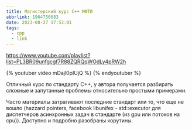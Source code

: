 ```yaml
---
title: Магистерский курс C++ МФТИ
abbrlink: 1964756683
date: 2023-08-27 17:53:01
tags:
  - cpp
  - link
---
```


https://www.youtube.com/playlist?list=PL3BR09unfgcgf7R88ZQRQqWOdLy4pRW2h


{% youtuber video mDajl0pIUjQ %}
{% endyoutuber %}

Отличный курс по стандарту C++, у автора получается разбирать сложные и запутанные проблемы относительно простыми примерами.

Часто материалы затрагивают последние стандарт или то, что еще не вошло (hazzard pointers, facebook libunifex -  std::executor для диспетчеров асинхронных задач в стандарте (из gpu или потоков на cpu)). Доступно и подробно разобраны корутины.